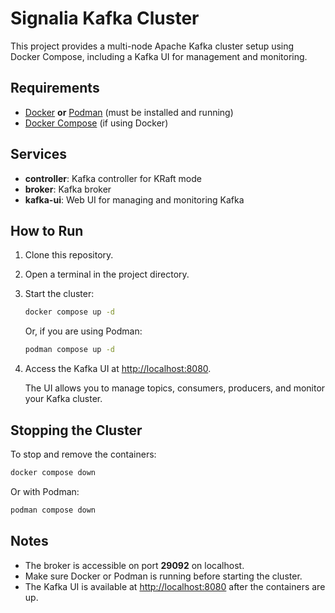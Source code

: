 # Signalia Kafka Cluster

This project provides a multi-node Apache Kafka cluster setup using Docker Compose, including a Kafka UI for management and monitoring.

## Requirements

- [Docker](https://www.docker.com/) **or** [Podman](https://podman.io/) (must be installed and running)
- [Docker Compose](https://docs.docker.com/compose/) (if using Docker)

## Services

- **controller**: Kafka controller for KRaft mode
- **broker**: Kafka broker
- **kafka-ui**: Web UI for managing and monitoring Kafka

## How to Run

1. Clone this repository.
2. Open a terminal in the project directory.
3. Start the cluster:

   ```sh
   docker compose up -d
   ```
   Or, if you are using Podman:
   ```sh
   podman compose up -d
   ```

4. Access the Kafka UI at [http://localhost:8080](http://localhost:8080).

   The UI allows you to manage topics, consumers, producers, and monitor your Kafka cluster.

## Stopping the Cluster

To stop and remove the containers:

```sh
docker compose down
```
Or with Podman:
```sh
podman compose down
```

## Notes

- The broker is accessible on port **29092** on localhost.
- Make sure Docker or Podman is running before starting the cluster.
- The Kafka UI is available at [http://localhost:8080](http://localhost:8080) after the containers are up.
